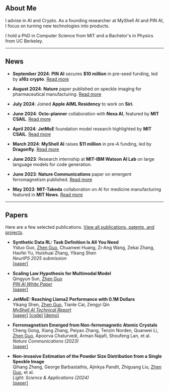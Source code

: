 ## **About Me**

I advise in AI and Crypto. As a founding researcher at MyShell AI and PIN AI, I focus on turning new technologies into products.

I hold a PhD in Computer Science from MIT and a Bachelor's in Physics from UC Berkeley.

---
## **News**

- **September 2024**: **PIN AI** secures **$10 million** in pre-seed funding, led by **a16z crypto**. [Read more](https://x.com/PINAI_IO/status/1833176031714541651)

- **August 2024**: **Nature** paper published on speckle imaging for pharmaceutical manufacturing. [Read more](https://meche.mit.edu/news-media/accelerating-particle-size-distribution-estimation)
  
- **July 2024**: Joined **Apple AIML Residency** to work on **Siri**.

- **June 2024**: **Octo-planner** collaboration with **Nexa AI**, featured by **MIT CSAIL**. [Read more](https://x.com/MIT_CSAIL/status/1806354919731179802)

- **April 2024**: **JetMoE** foundation model research highlighted by **MIT CSAIL**. [Read more](https://x.com/MIT_CSAIL/status/1775916496503656679)

- **March 2024**: **MyShell AI** raises **$11 million** in pre-A funding, led by **Dragonfly**. [Read more](https://www.theblock.co/post/285072/web3-ai-platform-myshell-funding)

- **June 2023**: Research internship at **MIT-IBM Watson AI Lab** on large language models for code generation.

- **June 2023**: **Nature Communications** paper on emergent ferromagnetism published. [Read more](https://www.nature.com/articles/s41467-023-39002-6)
  
- **May 2023**: **MIT-Takeda** collaboration on AI for medicine manufacturing featured in **MIT News**. [Read more](https://news.mit.edu/2023/ai-based-estimator-manufacturing-medicine-0503)

---

## **Papers**

Here are a few selected publications. [View all publications, patents, and projects](./pages/publications.md).

- **Synthetic Data RL: Task Definition Is All You Need**  
  Yiduo Guo, <ins>Zhen Guo</ins>, Chuanwei Huang, Zi-Ang Wang, Zekai Zhang, Haofei Yu, Huishuai Zhang, Yikang Shen  
  *NeurIPS 2025 submission*  
  [[paper]](https://arxiv.org/abs/2505.17063)

- **Scaling Law Hypothesis for Multimodal Model**  
  Qingyun Sun, <ins>Zhen Guo</ins>  
  *[PIN AI White Paper](https://www.pinai.io/)*  
  [[paper]](https://arxiv.org/pdf/2409.06754)

- **JetMoE: Reaching Llama2 Performance with 0.1M Dollars**  
  Yikang Shen, <ins>Zhen Guo</ins>, Tianle Cai, Zengyi Qin  
  *[MyShell AI Technical Report](https://myshell.ai/)*  
  [[paper]](https://arxiv.org/abs/2404.07413) [[code]](https://github.com/myshell-ai/JetMoE) [[demo]](https://www.lepton.ai/playground/chat?model=jetmoe-8b-chat)

- **Ferromagnetism Emerged from Non-ferromagnetic Atomic Crystals**  
  Cheng Gong, Xiang Zhang, Peiyao Zhang, Tenzin Norden, Quanwei Li, <ins>Zhen Guo</ins>, Apoorva Chaturvedi, Arman Najafi, Shoufeng Lan, et al.  
  *Nature Communications (2023)*  
  [[paper]](https://www.nature.com/articles/s41467-023-39002-6)

- **Non-invasive Estimation of the Powder Size Distribution from a Single Speckle Image**  
  Qihang Zhang, George Barbastathis, Ajinkya Pandit, Zhiguang Liu, <ins>Zhen Guo</ins>, et al.  
  *Light: Science & Applications (2024)*  
  [[paper]](https://www.nature.com/articles/s41377-024-01436-y)

<!-- ---

## **Writing**

1. [What I Learned During the Siri Makeover](./articles/what-i-learned-during-the-siri-makeover.md)

   *Lessons on product integration and organization design.*

2. [Pride Can Hold You Back: Lessons from My Time at Berkeley and MIT](./articles/pride-can-hold-you-back.md)

   *Lessons on pride, growth, and building what's next.*

3. [Why Standing Still Is the Riskiest Move in a Changing World](./articles/why-standing-still-is-risky.md)

   *How to spot and act on technological change.* -->